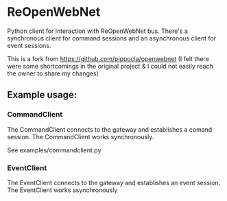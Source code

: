 # ReOpenWebNet

Python client for interaction with ReOpenWebNet bus.
There's a synchronous client for command sessions and an asynchronous client for event sessions.

This is a fork from https://github.com/pippocla/openwebnet (I felt there were some shortcomings in the original project & I could not easily reach the owner to share my changes)

## Example usage:

### CommandClient

The CommandClient connects to the gateway and establishes a comand session.
The CommandClient works synchronously.

See examples/commandclient.py

### EventClient

The EventClient connects to the gateway and establishes an event session.
The EventClient works asynchronously

